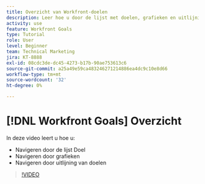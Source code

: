 ```yaml
---
title: Overzicht van Workfront-doelen
description: Leer hoe u door de lijst met doelen, grafieken en uitlijning van doelen kunt navigeren.
activity: use
feature: Workfront Goals
type: Tutorial
role: User
level: Beginner
team: Technical Marketing
jira: KT-8888
exl-id: 08cdc3de-dc45-4273-b17b-90ae753613c6
source-git-commit: a25a49e59ca483246271214886ea4dc9c10e8d66
workflow-type: tm+mt
source-wordcount: '32'
ht-degree: 0%

---
```


# [!DNL Workfront Goals] Overzicht

In deze video leert u hoe u:

* Navigeren door de lijst Doel
* Navigeren door grafieken
* Navigeren door uitlijning van doelen

>[!VIDEO](https://video.tv.adobe.com/v/335182/?quality=12&learn=on)
